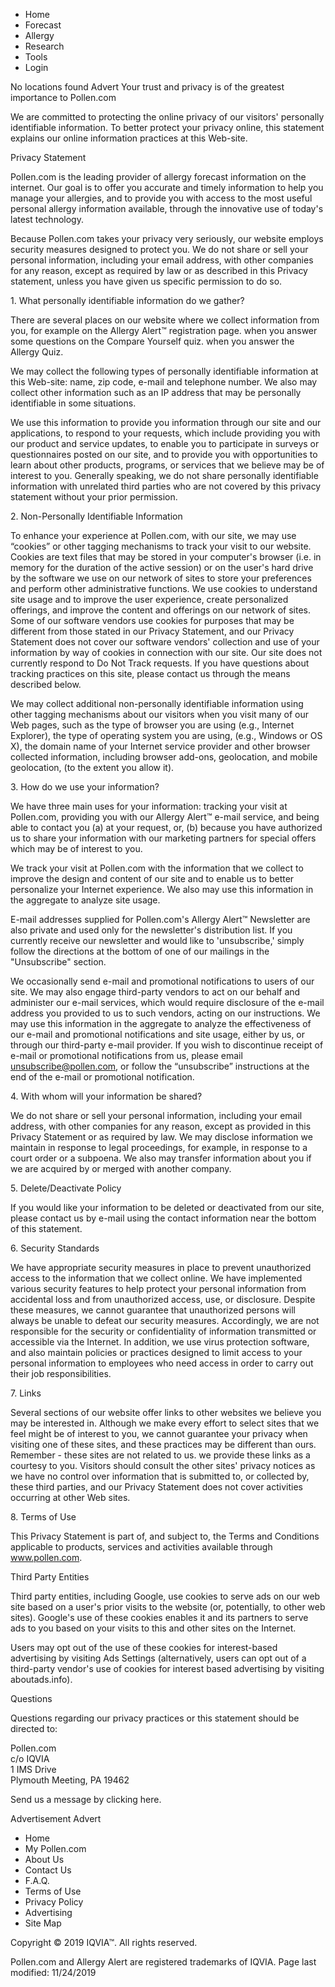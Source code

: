 *   Home
*   Forecast
*   Allergy
*   Research
*   Tools
*   Login

No locations found Advert Your trust and privacy is of the greatest importance to Pollen.com

We are committed to protecting the online privacy of our visitors' personally identifiable information. To better protect your privacy online, this statement explains our online information practices at this Web-site.

Privacy Statement

Pollen.com is the leading provider of allergy forecast information on the internet. Our goal is to offer you accurate and timely information to help you manage your allergies, and to provide you with access to the most useful personal allergy information available, through the innovative use of today's latest technology.

Because Pollen.com takes your privacy very seriously, our website employs security measures designed to protect you. We do not share or sell your personal information, including your email address, with other companies for any reason, except as required by law or as described in this Privacy statement, unless you have given us specific permission to do so.

1\. What personally identifiable information do we gather?

There are several places on our website where we collect information from you, for example on the Allergy Alert™ registration page. when you answer some questions on the Compare Yourself quiz. when you answer the Allergy Quiz.

We may collect the following types of personally identifiable information at this Web-site: name, zip code, e-mail and telephone number. We also may collect other information such as an IP address that may be personally identifiable in some situations.

We use this information to provide you information through our site and our applications, to respond to your requests, which include providing you with our product and service updates, to enable you to participate in surveys or questionnaires posted on our site, and to provide you with opportunities to learn about other products, programs, or services that we believe may be of interest to you. Generally speaking, we do not share personally identifiable information with unrelated third parties who are not covered by this privacy statement without your prior permission.

2\. Non-Personally Identifiable Information

To enhance your experience at Pollen.com, with our site, we may use “cookies” or other tagging mechanisms to track your visit to our website. Cookies are text files that may be stored in your computer's browser (i.e. in memory for the duration of the active session) or on the user's hard drive by the software we use on our network of sites to store your preferences and perform other administrative functions. We use cookies to understand site usage and to improve the user experience, create personalized offerings, and improve the content and offerings on our network of sites. Some of our software vendors use cookies for purposes that may be different from those stated in our Privacy Statement, and our Privacy Statement does not cover our software vendors' collection and use of your information by way of cookies in connection with our site. Our site does not currently respond to Do Not Track requests. If you have questions about tracking practices on this site, please contact us through the means described below.

We may collect additional non-personally identifiable information using other tagging mechanisms about our visitors when you visit many of our Web pages, such as the type of browser you are using (e.g., Internet Explorer), the type of operating system you are using, (e.g., Windows or OS X), the domain name of your Internet service provider and other browser collected information, including browser add-ons, geolocation, and mobile geolocation, (to the extent you allow it).

3\. How do we use your information?

We have three main uses for your information: tracking your visit at Pollen.com, providing you with our Allergy Alert™ e-mail service, and being able to contact you (a) at your request, or, (b) because you have authorized us to share your information with our marketing partners for special offers which may be of interest to you.

We track your visit at Pollen.com with the information that we collect to improve the design and content of our site and to enable us to better personalize your Internet experience. We also may use this information in the aggregate to analyze site usage.

E-mail addresses supplied for Pollen.com's Allergy Alert™ Newsletter are also private and used only for the newsletter's distribution list. If you currently receive our newsletter and would like to 'unsubscribe,' simply follow the directions at the bottom of one of our mailings in the "Unsubscribe" section.

We occasionally send e-mail and promotional notifications to users of our site. We may also engage third-party vendors to act on our behalf and administer our e-mail services, which would require disclosure of the e-mail address you provided to us to such vendors, acting on our instructions. We may use this information in the aggregate to analyze the effectiveness of our e-mail and promotional notifications and site usage, either by us, or through our third-party e-mail provider. If you wish to discontinue receipt of e-mail or promotional notifications from us, please email unsubscribe@pollen.com, or follow the “unsubscribe” instructions at the end of the e-mail or promotional notification.

4\. With whom will your information be shared?

We do not share or sell your personal information, including your email address, with other companies for any reason, except as provided in this Privacy Statement or as required by law. We may disclose information we maintain in response to legal proceedings, for example, in response to a court order or a subpoena. We also may transfer information about you if we are acquired by or merged with another company.

5\. Delete/Deactivate Policy

If you would like your information to be deleted or deactivated from our site, please contact us by e-mail using the contact information near the bottom of this statement.

6\. Security Standards

We have appropriate security measures in place to prevent unauthorized access to the information that we collect online. We have implemented various security features to help protect your personal information from accidental loss and from unauthorized access, use, or disclosure. Despite these measures, we cannot guarantee that unauthorized persons will always be unable to defeat our security measures. Accordingly, we are not responsible for the security or confidentiality of information transmitted or accessible via the Internet. In addition, we use virus protection software, and also maintain policies or practices designed to limit access to your personal information to employees who need access in order to carry out their job responsibilities.

7\. Links

Several sections of our website offer links to other websites we believe you may be interested in. Although we make every effort to select sites that we feel might be of interest to you, we cannot guarantee your privacy when visiting one of these sites, and these practices may be different than ours. Remember - these sites are not related to us. we provide these links as a courtesy to you. Visitors should consult the other sites' privacy notices as we have no control over information that is submitted to, or collected by, these third parties, and our Privacy Statement does not cover activities occurring at other Web sites.

8\. Terms of Use

This Privacy Statement is part of, and subject to, the Terms and Conditions applicable to products, services and activities available through www.pollen.com.

Third Party Entities

Third party entities, including Google, use cookies to serve ads on our web site based on a user's prior visits to the website (or, potentially, to other web sites). Google's use of these cookies enables it and its partners to serve ads to you based on your visits to this and other sites on the Internet.

Users may opt out of the use of these cookies for interest-based advertising by visiting Ads Settings (alternatively, users can opt out of a third-party vendor's use of cookies for interest based advertising by visiting aboutads.info).

Questions

Questions regarding our privacy practices or this statement should be directed to:

Pollen.com  
c/o IQVIA  
1 IMS Drive  
Plymouth Meeting, PA 19462  
  
Send us a message by clicking here.

Advertisement Advert

*   Home
*   My Pollen.com
*   About Us
*   Contact Us
*   F.A.Q.
*   Terms of Use
*   Privacy Policy
*   Advertising
*   Site Map

Copyright © 2019 IQVIA™. All rights reserved.

Pollen.com and Allergy Alert are registered trademarks of IQVIA. Page last modified: 11/24/2019